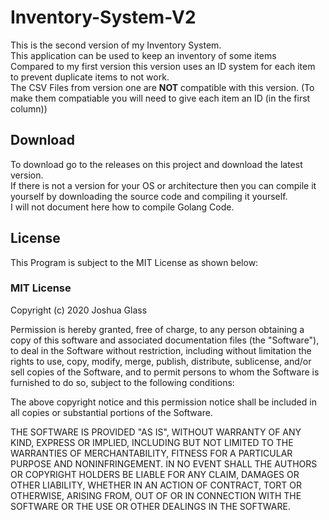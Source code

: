 # Inventory-System-V2
 This is the second version of my Inventory System. <br>
 This application can be used to keep an inventory of some items <br>
 Compared to my first version this version uses an ID system for each item to prevent duplicate items to not work. <br>
 The CSV Files from version one are **NOT** compatible with this version. (To make them compatiable you will need to give each item an ID (in the first column))

## Download
To download go to the releases on this project and download the latest version. <br>
If there is not a version for your OS or architecture then you can compile it yourself by downloading the source code and compiling it yourself. <br>
I will not document here how to compile Golang Code.

## License
This Program is subject to the MIT License as shown below:

### MIT License

Copyright (c) 2020 Joshua Glass

Permission is hereby granted, free of charge, to any person obtaining a copy
of this software and associated documentation files (the "Software"), to deal
in the Software without restriction, including without limitation the rights
to use, copy, modify, merge, publish, distribute, sublicense, and/or sell
copies of the Software, and to permit persons to whom the Software is
furnished to do so, subject to the following conditions:

The above copyright notice and this permission notice shall be included in all
copies or substantial portions of the Software.

THE SOFTWARE IS PROVIDED "AS IS", WITHOUT WARRANTY OF ANY KIND, EXPRESS OR
IMPLIED, INCLUDING BUT NOT LIMITED TO THE WARRANTIES OF MERCHANTABILITY,
FITNESS FOR A PARTICULAR PURPOSE AND NONINFRINGEMENT. IN NO EVENT SHALL THE
AUTHORS OR COPYRIGHT HOLDERS BE LIABLE FOR ANY CLAIM, DAMAGES OR OTHER
LIABILITY, WHETHER IN AN ACTION OF CONTRACT, TORT OR OTHERWISE, ARISING FROM,
OUT OF OR IN CONNECTION WITH THE SOFTWARE OR THE USE OR OTHER DEALINGS IN THE
SOFTWARE.
